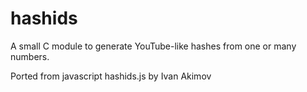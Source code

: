 hashids
=======

A small C module to generate YouTube-like hashes from one or many numbers.

Ported from javascript hashids.js by Ivan Akimov
